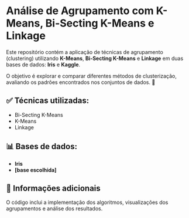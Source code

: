 # Análise de Agrupamento com K-Means, Bi-Secting K-Means e Linkage  

Este repositório contém a aplicação de técnicas de agrupamento (clustering) utilizando **K-Means**, **Bi-Secting K-Means** e **Linkage** em duas bases de dados: **Iris** e **Kaggle**.  

O objetivo é explorar e comparar diferentes métodos de clusterização, avaliando os padrões encontrados nos conjuntos de dados. 🚀  

## ✅ Técnicas utilizadas:  
- Bi-Secting K-Means  
- K-Means  
- Linkage  

## 📊 Bases de dados:  
- **Iris**  
- **[base escolhida]**  

## 🔎 Informações adicionais  
O código inclui a implementação dos algoritmos, visualizações dos agrupamentos e análise dos resultados.  
